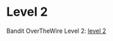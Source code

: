 # Level 2

Bandit OverTheWire Level 2: [level 2](https://overthewire.org/wargames/bandit/bandit2.html)

